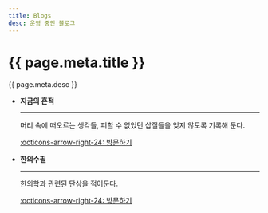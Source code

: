 ```yaml
---
title: Blogs
desc: 운영 중인 블로그
---
```


# {{ page.meta.title }}

{{ page.meta.desc }}

<div class="grid cards" markdown>

- __지금의 흔적__

    ---

    머리 속에 떠오르는 생각들, 피할 수 없었던 삽질들을 잊지 않도록 기록해 둔다.

    [:octicons-arrow-right-24: 방문하기](https://pinedance.github.io/blog/)

- __한의수필__

    ---

    한의학과 관련된 단상을 적어둔다.

    [:octicons-arrow-right-24: 방문하기](https://pinedance.github.io/mediclassics/)

</div>
